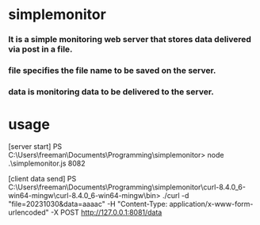 # simplemonitor

### It is a simple monitoring web server that stores data delivered via post in a file.
### file specifies the file name to be saved on the server.
### data is monitoring data to be delivered to the server.


# usage
[server start]
PS C:\Users\freeman\Documents\Programming\simplemonitor> node .\simplemonitor.js 8082

[client data send]
PS C:\Users\freeman\Documents\Programming\simplemonitor\curl-8.4.0_6-win64-mingw\curl-8.4.0_6-win64-mingw\bin> ./curl -d "file=20231030&data=aaaac" -H "Content-Type: application/x-www-form-urlencoded" -X POST http://127.0.0.1:8081/data
